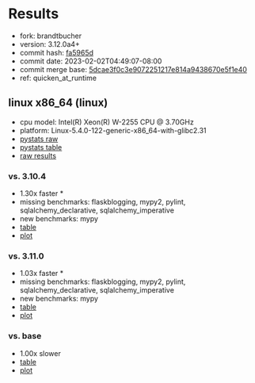 # Results

- fork: brandtbucher
- version: 3.12.0a4+
- commit hash: [fa5965d](https://github.com/brandtbucher/cpython/commit/fa5965d)
- commit date: 2023-02-02T04:49:07-08:00
- commit merge base: [5dcae3f0c3e9072251217e814a9438670e5f1e40](https://github.com/brandtbucher/cpython/commit/5dcae3f0c3e9072251217e814a9438670e5f1e40)
- ref: quicken_at_runtime

## linux x86_64 (linux)

- cpu model: Intel(R) Xeon(R) W-2255 CPU @ 3.70GHz
- platform: Linux-5.4.0-122-generic-x86_64-with-glibc2.31
- [pystats raw](bm-20230202-linux-x86_64-brandtbucher-quicken_at_runtime-3.12.0a4%2B-fa5965d-pystats.json)
- [pystats table](bm-20230202-linux-x86_64-brandtbucher-quicken_at_runtime-3.12.0a4%2B-fa5965d-pystats.md)
- [raw results](bm-20230202-linux-x86_64-brandtbucher-quicken_at_runtime-3.12.0a4%2B-fa5965d.json)

### vs. 3.10.4

- 1.30x faster \*
- missing benchmarks: flaskblogging, mypy2, pylint, sqlalchemy_declarative, sqlalchemy_imperative
- new benchmarks: mypy
- [table](bm-20230202-linux-x86_64-brandtbucher-quicken_at_runtime-3.12.0a4%2B-fa5965d-vs-3.10.4.md)
- [plot](bm-20230202-linux-x86_64-brandtbucher-quicken_at_runtime-3.12.0a4%2B-fa5965d-vs-3.10.4.png)

### vs. 3.11.0

- 1.03x faster \*
- missing benchmarks: flaskblogging, mypy2, pylint, sqlalchemy_declarative, sqlalchemy_imperative
- new benchmarks: mypy
- [table](bm-20230202-linux-x86_64-brandtbucher-quicken_at_runtime-3.12.0a4%2B-fa5965d-vs-3.11.0.md)
- [plot](bm-20230202-linux-x86_64-brandtbucher-quicken_at_runtime-3.12.0a4%2B-fa5965d-vs-3.11.0.png)

### vs. base

- 1.00x slower
- [table](bm-20230202-linux-x86_64-brandtbucher-quicken_at_runtime-3.12.0a4%2B-fa5965d-vs-base.md)
- [plot](bm-20230202-linux-x86_64-brandtbucher-quicken_at_runtime-3.12.0a4%2B-fa5965d-vs-base.png)

